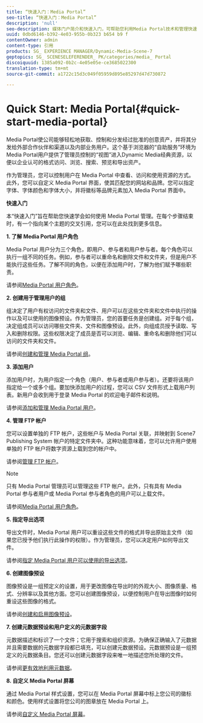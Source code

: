 ```yaml
---
title: “快速入门：Media Portal”
seo-title: “快速入门：Media Portal”
description: 'null'
seo-description: 媒体门户简介和快速入门，可帮助您利用Media Portal技术和管理快速入门和运行。
uuid: 0dbd6146-b392-4e03-955b-0b323 b654 b9 f
contentOwner: admin
content-type: 引用
products: SG_ EXPERIENCE MANAGER/Dynamic-Media-Scene-7
geptopics: SG_ SCENESELEFERENDER_ PK/categories/media_ Portal
discoiquuid: 1385a092-0b2c-4e05e05e-ce3685022300
translation-type: tm+mt
source-git-commit: a1722c15d3c049f05959d895e85297d47d730872

---
```



# Quick Start: Media Portal{#quick-start-media-portal}

Media Portal使公司能够轻松地获取、控制和分发经过批准的创意资产，并将其分发给外部合作伙伴和渠道以及内部业务用户。这个基于浏览器的“自助服务”环境为Media Portal用户提供了管理员控制的“视图”进入Dynamic Media经典资源，以便以企业认可的格式访问、浏览、搜索、预览和导出资产。

作为管理员，您可以控制用户在 Media Portal 中查看、访问和使用资源的方式。此外，您可以自定义 Media Portal 界面，使其匹配您的网站和品牌。您可以指定字体、字体颜色和字体大小，并将徽标等品牌元素加入 Media Portal 界面中。

**快速入门**

本“快速入门”旨在帮助您快速学会如何使用 Media Portal 管理。在每个步骤结束时，有一个指向某个主题的交叉引用，您可以在此处找到更多信息。

**1. 了解 Media Portal 用户角色**

Media Portal 用户分为三个角色，即用户、参与者和用户参与者。每个角色可以执行一组不同的任务。例如，参与者可以重命名和删除文件和文件夹，但是用户不能执行这些任务。了解不同的角色，以便在添加用户时，了解为他们赋予哪些职责。

请参阅[Media Portal 用户角色](media-portal-user-roles.md#media_portal_user_roles)。

**2. 创建用于管理用户的组**

组决定了用户有权访问的文件夹和文件、用户可以在这些文件夹和文件中执行的操作以及可以使用的图像预设。作为管理员，您的首要任务是创建组。对于每个组，决定组成员可以访问哪些文件夹、文件和图像预设。此外，向组成员授予读取、写入和删除权限。这些权限决定了成员是否可以浏览、编辑、重命名和删除他们可以访问的文件夹和文件。

请参阅[创建和管理 Media Portal 组](creating-media-portal-groups.md#creating_and_managing_media_portal_groups)。

**3. 添加用户**

添加用户时，为用户指定一个角色（用户、参与者或用户参与者）。还要将该用户指定给一个或多个组。要加快添加用户的过程，您可以 CSV 文件形式上载用户列表。新用户会收到用于登录 Media Portal 的欢迎电子邮件和说明。

请参阅[添加和管理 Media Portal 用户](adding-media-portal-users.md#adding_and_managing_media_portal_users)。

**4. 管理 FTP 帐户**

您可以设置单独的 FTP 帐户，这些帐户与 Media Portal 关联，并映射到 Scene7 Publishing System 帐户的特定文件夹中。这种功能意味着，您可以允许用户使用单独的 FTP 帐户将数字资源上载到您的帐户中。

请参阅[管理 FTP 帐户](ftp-accounts.md#managing_ftp_accounts)。

>[!NOTE]
>
>只有 Media Portal 管理员可以管理这些 FTP 帐户。此外，只有具有 Media Portal 参与者用户或 Media Portal 参与者角色的用户可以上载文件。

请参阅[Media Portal 用户角色](media-portal-user-roles.md#media_portal_user_roles)。

**5. 指定导出选项**

导出文件时，Media Portal 用户可以重设这些文件的格式并导出原始主文件（如果您已授予他们执行此操作的权限）。作为管理员，您可以决定用户如何导出文件。

请参阅[指定 Media Portal 用户可以使用的导出选项](specifying-export-options-available-media.md#specifying_export_options_available_to_media_portal_users)。

**6. 创建图像预设**

图像预设是一组预定义的设置，用于更改图像在导出时的外观大小、图像质量、格式、分辨率以及其他方面。您可以创建图像预设，以便控制用户在导出图像时如何重设这些图像的格式。

请参阅[创建和启用图像预设](creating-enabling-image-presets.md#creating_and_enabling_image_presets)。

**7. 创建元数据预设和用户定义的元数据字段**

元数据描述和标识了一个文件；它用于搜索和组织资源。为确保正确输入了元数据并且需要数据的元数据字段都已填充，可以创建元数据预设。元数据预设是一组预定义的元数据条目。您还可以创建元数据字段来唯一地描述您所处理的文件。

请参阅[更有效地利用元数据](making-efficient-metadata.md#making_more_efficient_use_of_metadata)。

**8. 自定义 Media Portal 屏幕**

通过 Media Portal 样式设置，您可以在 Media Portal 屏幕中标上您公司的徽标和颜色。使用样式设置将您公司的图章放在 Media Portal 上。

请参阅[自定义 Media Portal 屏幕](customizing-media-portal-screen.md#customizing_the_media_portal_screen)。
